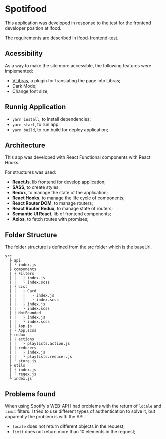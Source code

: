 # Spotifood

This application was developed in response to the test for the frontend developer position at ifood.

The requirements are described in [ifood-frontend-test](https://github.com/ifood/ifood-frontend-test).

## Acessibility

As a way to make the site more accessible, the following features were implemented:

- [VLibras](https://www.vlibras.gov.br/), a plugin for translating the page into Libras;
- Dark Mode;
- Change font size;

## Runnig Application

- ```yarn install```, to install dependencies;
- ```yarn start```, to run app;
- ```yarn build```, to run build for deploy application;

## Architecture

This app was developed with React Functional components with React Hooks.

For structures was used:

- **ReactJs**, lib frontend for develop application;
- **SASS**, to create styles;
- **Redux**, to manage the state of the application;
- **React Hooks**, to manage the life cycle of components;
- **React Router DOM**, to manage routers;
- **React Router Redux**, to manage state of routers;
- **Semantic UI React**, lib of frontend components; 
- **Axios**, to fetch routes with promises; 

## Folder Structure
The folder structure is defined from the src folder which is the baseUrl.

```
src
  ├ api
  | └ index.js
  ├ components
  | ├ Filters
  | |   ├ index.js 
  | |   └ index.scss
  | ├ List
  | |   ├ Card
  | |   |   ├ index.js 
  | |   |   └ index.scss
  | |   ├ index.js 
  | |   └ index.scss
  | ├ NotFounded
  | |   ├ index.js 
  | |   └ index.scss
  | ├ App.js
  | └ App.scss
  ├ redux
  | ├ actions
  | |   └ playlists.action.js
  | ├ reducers
  | |   ├ index.js 
  | |   └ playlists.reducer.js
  | └ store.js
  ├ utils
  | ├ index.js
  | └ regex.js
  └ index.js
```

## Problems found

When using Spotify's WEB-API I had problems with the return of ```locale``` and ```limit``` filters. I tried to use different types of authentication to solve it, but apparently the problem is with the API.

- ```locale``` does not return different objects in the request;
- ```limit``` does not return more than 10 elements in the request;
